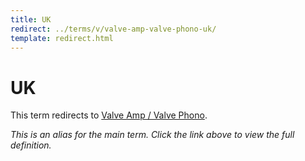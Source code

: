 ```yaml
---
title: UK
redirect: ../terms/v/valve-amp-valve-phono-uk/
template: redirect.html
---
```


# UK

This term redirects to [Valve Amp / Valve Phono](../terms/v/valve-amp-valve-phono-uk/).

*This is an alias for the main term. Click the link above to view the full definition.*
